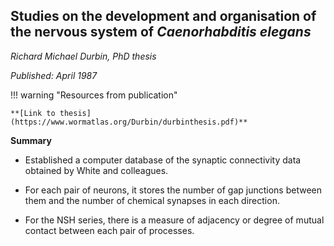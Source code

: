 ## Studies on the development and organisation of the nervous system of _Caenorhabditis elegans_

_Richard Michael Durbin, PhD thesis_

_Published: April 1987_

!!! warning "Resources from publication"   

    **[Link to thesis](https://www.wormatlas.org/Durbin/durbinthesis.pdf)**


**Summary**

- Established a computer database of the synaptic connectivity data obtained by White and colleagues.

- For each pair of neurons, it stores the number of gap junctions between them and the number of chemical synapses in each direction.

- For the NSH series, there is a measure of adjacency or degree of mutual contact between each pair of processes.